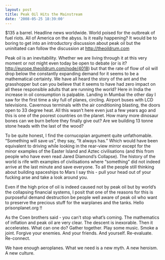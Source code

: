 ```yaml
---
layout: post
title: Peak Oil Hits the Mainstream
date: '2008-05-25 18:39:00'
---
```


$135 a barrel. Headline news worldwide. World poised for the outbreak of fuel riots. All of America on the abyss. Is it really happening? It would be to boring to get into an introductory discussion about peak oil but the uninitiated can follow the discussion at <a href="http://theoildrum.com" target="_blank">http://theoildrum.com</a>

Peak oil is an inevitability. Whether we are living through it at this very moment or not might even today be open to debate (or is it? <a href="http://europe.theoildrum.com/node/4018" target="_blank">http://europe.theoildrum.com/node/4018</a>) but that the rate of flow of oil will drop below the constantly expanding demand for it seems to be a mathematical certainty. We have all heard the story of the ant and the grasshopper but can you believe that it seems to have had zero impact on all these responsible adults that are running the world? Here in India the increase in oil consumption is palpable. Landing in Mumbai the other day I saw for the first time a sky full of planes, circling. Airport buses with LCD televisions. Cavernous terminals with the air conditioning blasting, the doors open to 33 degree heat. All this wasn&rsquo;t here even just a few years ago and this is one of the poorest countries on the planet. How many more dinosaur bones can we burn before they finally give out? Are we building 13 tonne stone heads with the last of the wood?

To be quite honest, I find the cornucopian argument quite unfathomable. &ldquo;Something will save us&rdquo;, they say, &ldquo;It always has.&rdquo; Which would have been equivalent to driving while looking in the rear-view mirror except for the minor examples of the Easter Island and Aztec civilisations (and this from people who have even read Jared Diamond&rsquo;s Collapse). The history of the world is rife with examples of civilisations where &ldquo;something&rdquo; did not indeed arrive at the last minute and save everyone. To all the people still thinking about building spaceships to Mars I say this - pull your head out of your fucking arse and take a look around you.

Even if the high price of oil is indeed caused not by peak oil but by world&rsquo;s the collapsing financial systems, I posit that one of the reasons for this is purposeful demand destruction be people well aware of peak oil who want to preserve the precious stuff for the warplanes and the tanks. Hello prisonplanet.org !!

As the Coen brothers said - you can&rsquo;t stop what&rsquo;s coming. The mathematics of inflation and peak oil are very clear. The descent is inexorable. Then it accelerates. What can one do? Gather together. Play some music. Smoke a joint. Forgive your enemies. And your friends. And yourself. Re-evaluate. Re-connect.

We have enough aeroplanes. What we need is a new myth. A new heroism. A new culture. 